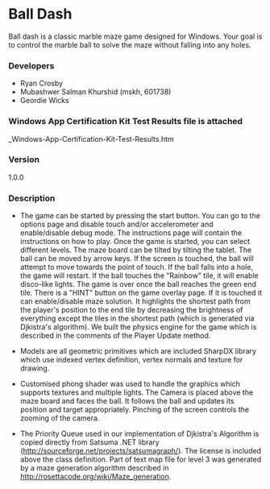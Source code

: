 # Ball Dash
Ball dash is a classic marble maze game designed for Windows. Your goal is to control the marble ball to solve the maze without falling into any holes.

### Developers
* Ryan Crosby
* Mubashwer Salman Khurshid (mskh, 601738)
* Geordie Wicks

### Windows App Certification Kit Test Results file is attached
_Windows-App-Certification-Kit-Test-Results.htm

### Version
1.0.0

### Description
* The game can be started by pressing the start button. You can go to the options page and disable touch and/or accelerometer and enable/disable debug mode. The instructions page will contain the instructions on how to play. Once the game is started, you can select different levels. The maze board can be tilted by tilting the tablet. The ball can be moved by arrow keys. If the screen is touched, the ball will attempt to move towards the point of touch. If the ball falls into a hole, the game will restart. If the ball touches the "Rainbow" tile, it will enable disco-like lights. The game is over once the ball reaches the green end tile. There is a "HINT" button on the game overlay page. If it is touched it can enable/disable maze solution. It highlights the shortest path from the player's position to the end tile by decreasing the brightness of everything except the tiles in the shortest path (which is generated via Djkistra's algorithm). We built the physics engine for the game which is described in the comments of the Player Update method.

* Models are all geometric primitives which are included SharpDX library which use indexed vertex definition, vertex normals and texture for drawing.

* Customised phong shader was used to handle the graphics which supports textures and multiple lights. The Camera is placed above the maze board and faces the ball. It follows the ball and updates its position and target appropriately. Pinching of the screen controls the zooming of the camera. 

* The Priority Queue used in our implementation of Djkistra's Algorithm is copied directly from Satsuma .NET library (http://sourceforge.net/projects/satsumagraph/). The license is included above the class definition. Part of text map file for level 3 was generated by a maze generation algorithm described in http://rosettacode.org/wiki/Maze_generation.